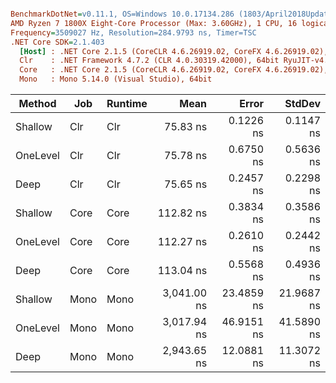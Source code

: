 ``` ini

BenchmarkDotNet=v0.11.1, OS=Windows 10.0.17134.286 (1803/April2018Update/Redstone4)
AMD Ryzen 7 1800X Eight-Core Processor (Max: 3.60GHz), 1 CPU, 16 logical and 8 physical cores
Frequency=3509027 Hz, Resolution=284.9793 ns, Timer=TSC
.NET Core SDK=2.1.403
  [Host] : .NET Core 2.1.5 (CoreCLR 4.6.26919.02, CoreFX 4.6.26919.02), 64bit RyuJIT
  Clr    : .NET Framework 4.7.2 (CLR 4.0.30319.42000), 64bit RyuJIT-v4.7.3163.0
  Core   : .NET Core 2.1.5 (CoreCLR 4.6.26919.02, CoreFX 4.6.26919.02), 64bit RyuJIT
  Mono   : Mono 5.14.0 (Visual Studio), 64bit 


```
|   Method |  Job | Runtime |        Mean |      Error |     StdDev |
|--------- |----- |-------- |------------:|-----------:|-----------:|
|  Shallow |  Clr |     Clr |    75.83 ns |  0.1226 ns |  0.1147 ns |
| OneLevel |  Clr |     Clr |    75.78 ns |  0.6750 ns |  0.5636 ns |
|     Deep |  Clr |     Clr |    75.65 ns |  0.2457 ns |  0.2298 ns |
|  Shallow | Core |    Core |   112.82 ns |  0.3834 ns |  0.3586 ns |
| OneLevel | Core |    Core |   112.27 ns |  0.2610 ns |  0.2442 ns |
|     Deep | Core |    Core |   113.04 ns |  0.5568 ns |  0.4936 ns |
|  Shallow | Mono |    Mono | 3,041.00 ns | 23.4859 ns | 21.9687 ns |
| OneLevel | Mono |    Mono | 3,017.94 ns | 46.9151 ns | 41.5890 ns |
|     Deep | Mono |    Mono | 2,943.65 ns | 12.0881 ns | 11.3072 ns |
